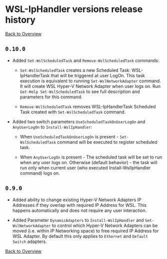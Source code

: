 # WSL-IpHandler versions release history

[Back to Overview](./README.md)

## `0.10.0`

- Added `Set-WslScheduledTask` and `Remove-WslScheduledTask` commands:

  - `Set-WslScheduledTask` creates a new Scheduled Task: WSL-IpHandlerTask that will be triggered at user LogOn. This task execution is equivalent to running `Set-WslNetworkAdapter` command. It will create WSL Hyper-V Network Adapter when user logs on. Run `Get-Help Set-WslScheduledTask` to see full description and parameters for this command.

  - `Remove-WslScheduledTask` removes WSL-IpHandlerTask Scheduled Task created with `Set-WslScheduledTask` command.

- Added two switch parameters `UseScheduledTaskOnUserLogOn` and `AnyUserLogOn` to `Install-WslIpHandler`:

  - When `UseScheduledTaskOnUserLogOn` is present - `Set-WslScheduledTask` command will be executed to register scheduled task.

  - When `AnyUserLogOn` is present - The scheduled task will be set to run when any user logs on. Otherwise (default behavior) - the task will run only when current user (who executed Install-WslIpHandler command) logs on.

## `0.9.0`

- Added ability to change existing Hyper-V Network Adapters IP Addresses if they overlap with required IP Address for WSL. This happens automatically and does not require any user interaction.

- Added Parameter `DynamicAdapters` to `Install-WslIpHandler` and `Set-WslNetworkAdapter` to control which Hyper-V Network Adapters can be moved (i.e. within IP Networking space) to free required IP Address for WSL Adapter. By default this only applies to `Ethernet` and `Default Switch` adapters.

[Back to Overview](./README.md)
